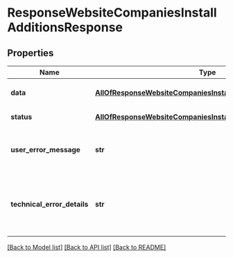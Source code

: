 # ResponseWebsiteCompaniesInstallAdditionsResponse

## Properties
Name | Type | Description | Notes
------------ | ------------- | ------------- | -------------
**data** | [**AllOfResponseWebsiteCompaniesInstallAdditionsResponseData**](AllOfResponseWebsiteCompaniesInstallAdditionsResponseData.md) | API specific response data | [optional] 
**status** | [**AllOfResponseWebsiteCompaniesInstallAdditionsResponseStatus**](AllOfResponseWebsiteCompaniesInstallAdditionsResponseStatus.md) | Response status | [optional] 
**user_error_message** | **str** | Error message, in a user readable format | [optional] 
**technical_error_details** | **str** | Technical error details, let us know if you received this. | [optional] 

[[Back to Model list]](../README.md#documentation-for-models) [[Back to API list]](../README.md#documentation-for-api-endpoints) [[Back to README]](../README.md)

